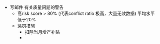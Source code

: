 - 写邮件 有关质量问题的警告
	- 高risk score > 80% (代表conflict ratio 极高，大量无效数据) 平均水平 低于20%
	- 惩罚措施
		- 扣除当月增产补贴
		-